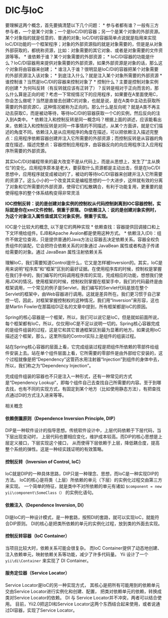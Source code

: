 DIC与IoC
==========

要理解这两个概念，首先要搞清楚以下几个问题：
    * 参与者都有谁？一般有三方参与者，一个是某个对象；一个是IoC/DI的容器；另一个是某个对象的外部资源。某个对象指的就是任意的、普通的对象; IoC/DI的容器简单点说就是指用来实现IoC/DI功能的一个框架程序；对象的外部资源指的就是对象需要的，但是是从对象外部获取的，都统称资源，比如：对象需要的其它对象、或者是对象需要的文件资源等等。
    * 谁依赖于谁？某个对象需要的外部资源；
    * IoC/DI容器的功能是什么？IoC/DI容器用来提供对象需要的外部资源，如果外部资源是对象的话，那么这个对象将由容器来创建；
    * 谁注入于谁？很明显是IoC/DI的容器把某个对象需要的外部资源注入该对象；
    * 到底注入什么？就是注入某个对象所需要的外部资源
    * 谁控制谁？当然是IoC/DI的容器来控制对象了
    * 控制什么？主要是控制对象实例的创建
    * 为何叫反转（有反转就应该有正转了）？反转是相对于正向而言的，那么什么算是正向的呢？考虑一下常规情况下的应用程序，如果要在A里面使用C，你会怎么做呢？当然是直接去创建C的对象，也就是说，是在A类中主动去获取所需要的外部资源C，这种情况被称为正向的。那么什么是反向呢？就是A类不再主动去获取C，而是被动等待，等待IoC/DI的容器获取一个C的实例，然后反向的注入到A类中。
    * 依赖注入和控制反转是同一概念吗？根据上面的讲述，应该能看出来，依赖注入和控制反转是对同一件事情的不同描述，从某个方面讲，就是它们描述的角度不同。依赖注入是从应用程序的角度在描述，可以把依赖注入描述完整点：应用程序依赖容器创建并注入它所需要的外部资源；而控制反转是从容器的角度在描述，描述完整点：容器控制应用程序，由容器反向的向应用程序注入应用程序所需要的外部资源。

其实IoC/DI对编程带来的最大改变不是从代码上，而是从思想上，发生了“主从换位”的变化。应用程序原本是老大，要获取什么资源都是主动出击，但是在IoC/DI思想中，应用程序就变成被动的了，被动的等待IoC/DI容器来创建并注入它所需要的资源了。这么小小的一个改变其实是编程思想的一个大进步，这样就有效的分离了对象和它所需要的外部资源，使得它们松散耦合，有利于功能复用，更重要的是使得程序的整个体系结构变得非常灵活

**IOC控制反转：说的是创建对象实例的控制权从代码控制剥离到IOC容器控制，实际就是你在xml文件控制，侧重于原理。**
**DI依赖注入：说的是创建对象实例时，为这个对象注入属性值或其它对象实例，侧重于实现。**

IOC是个比较大的概念, 以下是它的两种实现
    * 依赖查找：容器提供回调接口和上下文环境给组件。EJB和Apache Avalon都是使用这种方式。
    * 依赖注入(DI)：组件不做定位查询，只是提供普通的Java方法让容器去决定依赖关系。容器全权负责组件的装配，它会把符合依赖关系的对象通过 JavaBean 属性或者构造子传递给需要的对象。通过 JavaBean 属性注射依赖关系

理解IoC，我们需要知道Control是什么，它又是怎样被Inversion的。其实，IoC是用来说明“程序库”和“框架”区别的最好证据。在使用程序库的时候，控制权是掌握在我们手中的，我们编写的代码调用程序库的实现，完成相应的功能，想想我们使用JDK的情况。使用框架的时候，控制权则掌握在框架手中，我们的代码最终是由框架调用，一个常见的例子是Servlet，我们编写的Servlet代码是放在整个Servlet的框架中，由Web容器进行调用。这就是差异所在。我们更习惯于自己掌控一切，因此，对框架掌握控制权的这种情况，我们用“Inversion”来形容，这也是Martin Fowler在那篇给DI正名的文章中提到，所有框架都是IoC的原因。

Spring的核心容器是一个框架，所以，我们可以说它是IoC，但是就如前面所说，每个框架都有IoC，所以，仅仅用IoC是不足以说明一切的。Spring核心容器完成的是组件组装的过程，这是它和其它普通框架区别最为显著的地方。如果说用IoC描述这个框架，那么，这里所指的Control实际上是组件的组装过程。

站在Spring核心容器的层面上看，它完成组装过程是把组件所依赖的零部件给组件安装上去。站在单个组件层面上看，它所需要的零部件是由外部给它安装的，这个过程就像是把“Dependency”这管药水用注射器“Injection”到组件的身体中去，所以，我们称之为“Dependency Injection”。

完成组件组装的容器也不只是注入一种形式，还有一种常见的方式是“Dependency Lookup”，即每个组件自己去查找自己所需要的内容。至于到哪去找，也有不同的实现方式，有固定到某个地方（比如使用静态方法），有把查找点通过DI的方式注入进来等等。

相关概念
#### 依赖倒置原则（Dependence Inversion Principle, DIP）

DIP是一种软件设计的指导思想。传统软件设计中，上层代码依赖于下层代码，当下层出现变动时，
上层代码也要相应变化，维护成本较高。而DIP的核心思想是上层定义接口，下层实现这个接口，
从而使得下层依赖于上层，降低耦合度，提高整个系统的弹性。这是一种经实践证明的有效策略。

#### 控制反转（Inversion of Control, IoC）

IoC就是DIP的一种具体思路，DIP只是一种理念、思想，而IoC是一种实现DIP的方法。
IoC的核心是将类（上层）所依赖的单元（下层）的实例化过程交由第三方来实现。
一个简单的特征，就是类中不对所依赖的单元有诸如
``$component = new yii\component\SomeClass（）`` 的实例化语句。

#### 依赖注入（Dependence Inversion, DI）

DI是IoC的一种设计模式，是一种套路，按照DI的套路，就可以实现IoC，就能符合DIP原则。
DI的核心是把类所依赖的单元的实例化过程，放到类的外面去实现。

#### 控制反转容器（IoC Container）

当项目比较大时，依赖关系可能会很复杂。
而IoC Container提供了动态地创建、注入依赖单元，映射依赖关系等功能，减少了许多代码量。
Yii 设计了一个 ``yii\di\Container`` 来实现了 DI Container。

#### 服务定位器（Service Locator）

Service Locator是IoC的另一种实现方式，
其核心是把所有可能用到的依赖单元交由Service Locator进行实例化和创建、配置，
把类对依赖单元的依赖，转换成类对Service Locator的依赖。
DI 与 Service Locator并不冲突，两者可以结合使用。
目前，Yii2.0把这DI和Service Locator这两个东西结合起来使用，或者说通过DI容器，实现了Service Locator。
